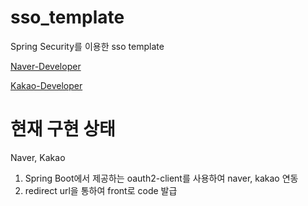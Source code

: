 # sso_template
Spring Security를 이용한 sso template

[Naver-Developer](https://developers.naver.com/main/)

[Kakao-Developer](https://developers.kakao.com/)

# 현재 구현 상태
Naver, Kakao 

1. Spring Boot에서 제공하는 oauth2-client를 사용하여 naver, kakao 연동
2. redirect url을 통하여 front로 code 발급
